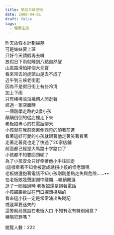 ```yaml
---
title: 閒逛三峽老街
date: 2008-04-01
draft: false
tags:
  - 健康生活
---
```

昨天放假本計劃掃墓  
可是妹妹要上班  
只好今天請假再去囉  
放假日下雨就睡到八點自然醒  
山區路滑怕摔個大元寶  
看來常去的虎頭山是去不成了  
近午到三峽老街逛  
因為不是假日街上有些冷清  
加上下雨  
只有稀稀𦹃𦹃幾倜人閒逛著  
經過一家店面時  
一個剛學走路約2歲小孩  
顛顛倒倒的從店裡走下來  
老板娘專心的在電話聊天.  
小孩就在我前面東倒西歪的顛著前進  
看著這好可愛的小孩就跟著他走著笑著看著  
走著走著竟也走了快過了20家店舖  
前面都己經是大馬路十字路口了  
小孩都不知要回頭呢？  
為了小孩安全只好牵著他小手往回走  
(這樣牵著不知會被當成誘拐小孩的怪老頭嗎  
老板娘還抱著電話不知小孩剛剛差點走失與危險……••  
在老板娘幾聲謝謝中離開.…繼續閒逛  
逛了一圈經過時 老板娘還是抱著電話  
小孩躍躍欲試在門口探頭探腦的  
看來這小孩一定是常常演出失蹤記  
或遲早要迷失的  
這警察局就設在老街入口 不知有沒有特別用意？  
嚇阻犯罪嗎？  

閱覽人數：222